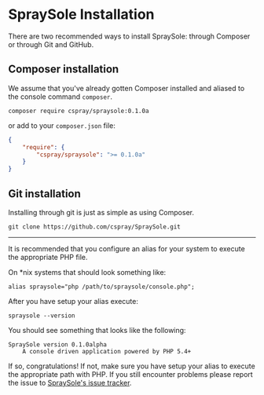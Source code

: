 # SpraySole Installation

There are two recommended ways to install SpraySole: through Composer or through Git and GitHub.

## Composer installation

We assume that you've already gotten Composer installed and aliased to the console command `composer`.

```shell
composer require cspray/spraysole:0.1.0a
```

or add to your `composer.json` file:

```json
{
    "require": {
        "cspray/spraysole": ">= 0.1.0a"
    }
}
```

## Git installation

Installing through git is just as simple as using Composer.

```shell
git clone https://github.com/cspray/SpraySole.git
```

---

It is recommended that you configure an alias for your system to execute the appropriate PHP file.

On *nix systems that should look something like:

```shell
alias spraysole="php /path/to/spraysole/console.php";
```

After you have setup your alias execute:

```shell
spraysole --version
```

You should see something that looks like the following:

```shell
SpraySole version 0.1.0alpha
    A console driven application powered by PHP 5.4+
```

If so, congratulations! If not, make sure you have setup your alias to execute the appropriate path with PHP. If you still encounter problems please report the issue to [SpraySole's issue tracker](https://github.com/cspray/SpraySole/issues).
